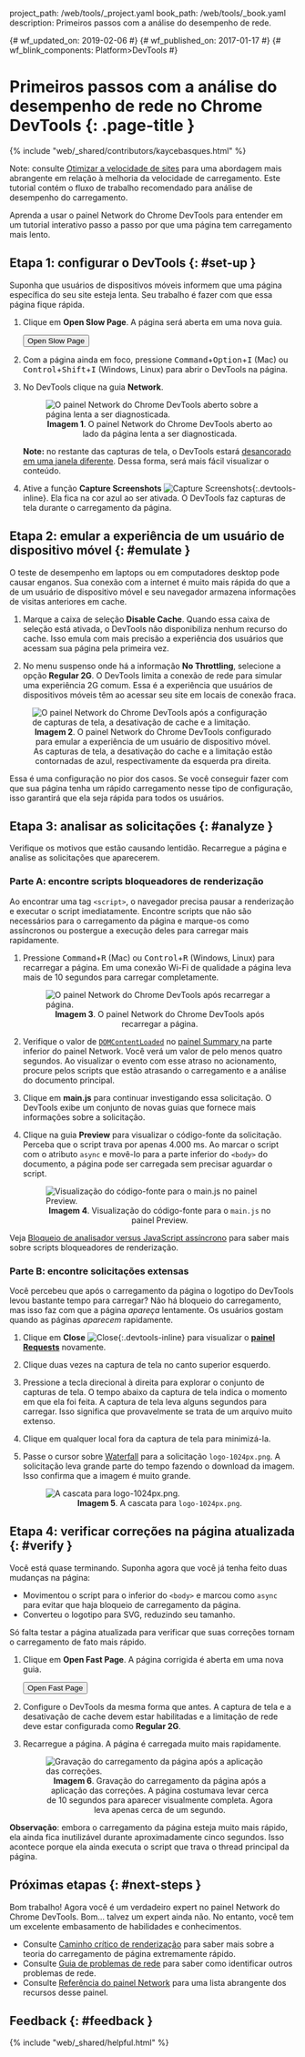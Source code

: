 project_path: /web/tools/_project.yaml
book_path: /web/tools/_book.yaml
description: Primeiros passos com a análise do desempenho de rede.

{# wf_updated_on: 2019-02-06 #}
{# wf_published_on: 2017-01-17 #}
{# wf_blink_components: Platform>DevTools #}

<style>
.devtools-inline {
  max-height: 1em;
  vertical-align: middle;
}
figcaption {
  text-align: center;
}
</style>

# Primeiros passos com a análise do desempenho de rede no Chrome DevTools {: .page-title }

{% include "web/_shared/contributors/kaycebasques.html" %}

Note: consulte [Otimizar a velocidade de sites](/web/tools/chrome-devtools/speed/get-started) para uma
abordagem mais abrangente em relação à melhoria da velocidade de carregamento. Este tutorial contém o fluxo de trabalho recomendado
para análise de desempenho do carregamento.

Aprenda a usar o painel Network do Chrome DevTools para entender em um tutorial interativo passo a passo por que uma página
tem carregamento mais lento.

## Etapa 1: configurar o DevTools {: #set-up }

Suponha que usuários de dispositivos móveis informem que uma página específica do seu site
esteja lenta. Seu trabalho é fazer com que essa página fique rápida.

1. Clique em **Open Slow Page**. A página será aberta em uma nova guia.

     <a href="https://googlechrome.github.io/devtools-samples/network/gs/v1.html"
       target="devtools" class="gc-analytics-event" rel="noopener noreferrer"
       data-category="DevTools / Network / Get Started"
       data-label="Slow Page Opened">
       <button>Open Slow Page</button>
     </a>

1. Com a página ainda em foco, pressione
   <kbd>Command</kbd>+<kbd>Option</kbd>+<kbd>I</kbd> (Mac) ou
   <kbd>Control</kbd>+<kbd>Shift</kbd>+<kbd>I</kbd> (Windows, Linux) para
   abrir o DevTools na página.

1. No DevTools clique na guia **Network**.

     <figure>
       <img src="imgs/get-started-network-panel.png"
         alt="O painel Network do Chrome DevTools aberto sobre a
              página lenta a ser diagnosticada.">
       <figcaption>
         <b>Imagem 1</b>. O painel Network do Chrome DevTools aberto ao lado da
         página lenta a ser diagnosticada.
       </figcaption>
     </figure>

     <aside class="note">
       <b>Note:</b> no restante das capturas de tela, o DevTools estará <a
       href="/web/tools/chrome-devtools/ui#placement" target="_blank">
       desancorado em uma janela diferente</a>. Dessa forma, será mais fácil visualizar
       o conteúdo.
     </aside>

1. Ative a função **Capture Screenshots** ![Capture
   Screenshots][screenshots]{:.devtools-inline}. Ela fica na cor azul ao ser ativada.
   O DevTools faz capturas de tela durante o carregamento da página.

## Etapa 2: emular a experiência de um usuário de dispositivo móvel {: #emulate }

O teste de desempenho em laptops ou em computadores desktop pode causar enganos. Sua
conexão com a internet é muito mais rápida do que a de um usuário de dispositivo móvel e seu navegador
armazena informações de visitas anteriores em cache.

1. Marque a caixa de seleção **Disable Cache**. Quando essa
   caixa de seleção está ativada, o DevTools não disponibiliza nenhum recurso do cache.
   Isso emula com mais precisão a experiência dos usuários que acessam sua página
   pela primeira vez.

1. No menu suspenso onde há a informação **No Throttling**, selecione a opção
   **Regular 2G**. O DevTools limita a conexão de rede para simular uma
   experiência 2G comum. Essa é a experiência que usuários de dispositivos móveis têm
   ao acessar seu site em locais de conexão fraca.

<figure>
  <img src="imgs/get-started-setup.svg"
    alt="O painel Network do Chrome DevTools após a configuração de capturas de tela,
         a desativação de cache e a limitação.">
  <figcaption>
    <b>Imagem 2</b>. O painel Network do Chrome DevTools configurado para emular
    a experiência de um usuário de dispositivo móvel. As capturas de tela, a desativação do cache
   e a limitação estão contornadas de azul, respectivamente
 da esquerda pra direita.
  </figcaption>
</figure>

Essa é uma configuração no pior dos casos. Se você conseguir fazer com que sua página
tenha um rápido carregamento nesse tipo de configuração, isso garantirá que ela seja rápida para todos os usuários.

[screenshots]: imgs/capture-screenshots.png

## Etapa 3: analisar as solicitações {: #analyze }

Verifique os motivos que estão causando lentidão. Recarregue a página e analise
as solicitações que aparecerem.

### Parte A: encontre scripts bloqueadores de renderização

Ao encontrar uma tag `<script>`, o navegador precisa pausar a renderização e
executar o script imediatamente. Encontre scripts que não são necessários para o carregamento da página
e marque-os como assíncronos ou postergue a execução deles para carregar mais rapidamente.

1. Pressione <kbd>Command</kbd>+<kbd>R</kbd> (Mac) ou
   <kbd>Control</kbd>+<kbd>R</kbd> (Windows, Linux) para recarregar a página.
   Em uma conexão Wi-Fi de qualidade a página leva mais de 10 segundos para carregar
   completamente.

     <figure>
       <img src="imgs/get-started-post-load.png"
         alt="O painel Network do Chrome DevTools após recarregar a página.">
       <figcaption>
         <b>Imagem 3</b>. O painel Network do Chrome DevTools após recarregar
         a página.
       </figcaption>
     </figure>

1. Verifique o valor de [`DOMContentLoaded`][DOMContentLoaded] no [painel Summary
   ](reference#summary) na parte inferior do painel Network.
   Você verá um valor de pelo menos quatro segundos. Ao visualizar o evento
   com esse atraso no acionamento, procure pelos scripts que estão atrasando
   o carregamento e a análise do documento principal.

1. Clique em **main.js** para continuar investigando essa solicitação. O DevTools exibe um
   conjunto de novas guias que fornece mais informações sobre a solicitação.

1. Clique na guia **Preview** para visualizar o código-fonte da solicitação. Perceba
   que o script trava por apenas 4.000 ms.
   Ao marcar o script com o atributo `async` e movê-lo
   para a parte inferior do `<body>` do documento, a página
 pode ser carregada sem precisar aguardar o script.

     <figure>
       <img src="imgs/get-started-preview.png"
         alt="Visualização do código-fonte para o main.js no painel Preview.">
       <figcaption>
         <b>Imagem 4</b>. Visualização do código-fonte para o <code>main.js</code> no
         painel Preview.
       </figcaption>
     </figure>

Veja [Bloqueio de analisador versus JavaScript assíncrono][async] para saber mais
sobre scripts bloqueadores de renderização.

### Parte B: encontre solicitações extensas

Você percebeu que após o carregamento da página o logotipo do DevTools levou bastante
tempo para carregar? Não há bloqueio do carregamento, mas isso faz com que a página *apareça*
lentamente. Os usuários gostam quando as páginas *aparecem* rapidamente.

1. Clique em **Close** ![Close][close]{:.devtools-inline} para visualizar
   o [**painel Requests**](reference#requests) novamente.

1. Clique duas vezes na captura de tela no canto superior esquerdo.

1. Pressione a tecla direcional à direita para explorar o conjunto de capturas de tela. O
   tempo abaixo da captura de tela indica o momento em que ela foi feita. A
   captura de tela leva alguns segundos para carregar. Isso significa que provavelmente
   se trata de um arquivo muito extenso.

1. Clique em qualquer local fora da captura de tela para minimizá-la.

1. Passe o cursor sobre [Waterfall](reference#waterfall) para a solicitação
   `logo-1024px.png`. A solicitação leva grande parte do tempo
   fazendo o download da imagem. Isso confirma que a imagem é muito grande.

     <figure>
       <img src="imgs/get-started-waterfall.png"
         alt="A cascata para logo-1024px.png.">
       <figcaption>
         <b>Imagem 5</b>. A cascata para <code>logo-1024px.png</code>.
       </figcaption>
     </figure>

[DOMContentLoaded]: https://developer.mozilla.org/en-US/docs/Web/Events/DOMContentLoaded

[async]: /web/fundamentals/performance/critical-rendering-path/adding-interactivity-with-javascript#parser_blocking_versus_asynchronous_javascript

[close]: imgs/close.png

## Etapa 4: verificar correções na página atualizada {: #verify }

Você está quase terminando. Suponha agora que você já tenha feito duas mudanças
na página:

* Movimentou o script para o inferior do `<body>` e marcou como `async`
 para evitar que haja bloqueio de carregamento da página.
* Converteu o logotipo para SVG, reduzindo seu tamanho.

Só falta testar a página atualizada para verificar que suas
correções tornam o carregamento de fato mais rápido.

1. Clique em **Open Fast Page**. A página corrigida é aberta em uma nova guia.

     <a href="https://googlechrome.github.io/devtools-samples/network/gs/v2.html"
       target="devtools" class="gc-analytics-event" rel="noopener noreferrer"
       data-category="DevTools / Network / Get Started"
       data-label="Fast Page Opened">
       <button>Open Fast Page</button>
     </a>

1. Configure o DevTools da mesma forma que antes. A captura de tela e a desativação de cache devem
   estar habilitadas e a limitação de rede deve estar configurada como **Regular 2G**.
1. Recarregue a página. A página é carregada muito mais rapidamente.

     <figure>
       <img src="imgs/get-started-post-fix.png"
         alt="Gravação do carregamento da página após a aplicação das correções.">
       <figcaption>
         <b>Imagem 6</b>. Gravação do carregamento da página após a aplicação das
         correções. A página costumava levar cerca de 10 segundos para aparecer visualmente
         completa. Agora leva apenas cerca de um segundo.
       </figcaption>
     </figure>

<aside class="note">
  <b>Observação</b>: embora o carregamento da página esteja muito mais rápido, ela ainda fica inutilizável durante
 aproximadamente cinco segundos. Isso acontece porque ela ainda executa o script que trava
 o thread principal da página.
</aside>

## Próximas etapas {: #next-steps }

Bom trabalho! Agora você é um verdadeiro expert no
painel Network do Chrome DevTools. Bom... talvez um expert ainda não. No entanto, você tem um excelente embasamento
de habilidades e conhecimentos.

* Consulte <a class="gc-analytics-event" data-category="DevTools / Network /
  Get Started" data-label="Next Steps / CRP"
  href="/web/fundamentals/performance/critical-rendering-path">Caminho crítico de
 renderização</a> para saber mais sobre a teoria do carregamento de página extremamente
 rápido.
* Consulte <a class="gc-analytics-event" data-category="DevTools / Network /
  Get Started" data-label="Next Steps / Issues Guide" href="issues">Guia de problemas
 de rede</a> para saber como identificar outros problemas de rede.
* Consulte <a class="gc-analytics-event" data-category="DevTools / Network /
  Get Started" data-label="Next Steps / Reference" href="reference">Referência do painel
 Network</a> para uma lista abrangente dos recursos desse painel.

## Feedback {: #feedback }

{% include "web/_shared/helpful.html" %}
